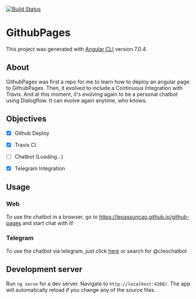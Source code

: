 [![Build Status](https://travis-ci.org/leoassuncao/github-pages.svg?branch=master)](https://travis-ci.org/leoassuncao/github-pages)

# GithubPages

This project was generated with [Angular CLI](https://github.com/angular/angular-cli) version 7.0.4.

## About

GithubPages was first a repo for me to learn how to deploy an angular page to GithubPages. Then, it evolved to include a Continuous Integration with Travis. And at this moment, it's evolving again to be a personal chatbot using Dialogflow. It can evolve again anytime, who knows.

## Objectives 

   - [x] Github Deploy
   - [x] Travis CI
   - [ ] Chatbot (Loading...)
   - [x] Telegram Integration


## Usage
  
  ### Web
  
  To use the chatbot in a browser, go to https://leoassuncao.github.io/github-pages and start chat with it!
  
  ### Telegram
  
  To use the chatbot via telegram, just click [here](https://web.telegram.org/#/im?p=@cleochatbot "Cleo Chat Bot") or search for @cleochatbot
  
## Development server

Run `ng serve` for a dev server. Navigate to `http://localhost:4200/`. The app will automatically reload if you change any of the source files.


